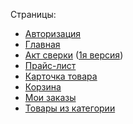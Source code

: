 Страницы:
* [Авторизация](https://my-success.netlify.com/login-page.html)
* [Главная](https://my-success.netlify.com/main-page.html)
* [Акт сверки](https://my-success.netlify.com/act-page.html) ([1я версия](https://my-success.netlify.com/act-page-2.html))
* [Прайс-лист](https://my-success.netlify.com/price-page.html)
* [Карточка товара](https://my-success.netlify.com/product-page.html)
* [Корзина](https://my-success.netlify.com/cart-page.html)
* [Мои заказы](https://my-success.netlify.com/orders-page.html)
* [Товары из категории](https://my-success.netlify.com/products-table-page.html)
